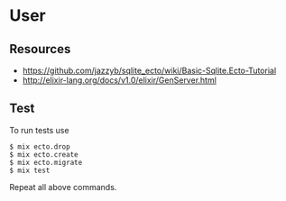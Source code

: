 User
====


Resources
----------

- https://github.com/jazzyb/sqlite_ecto/wiki/Basic-Sqlite.Ecto-Tutorial
- http://elixir-lang.org/docs/v1.0/elixir/GenServer.html


Test
-----

To run tests use

    $ mix ecto.drop
    $ mix ecto.create
    $ mix ecto.migrate
    $ mix test

Repeat all above commands.
